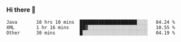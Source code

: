 ### Hi there 👋

<!--
**urzz/urzz** is a ✨ _special_ ✨ repository because its `README.md` (this file) appears on your GitHub profile.

Here are some ideas to get you started:

- 🔭 I’m currently working on ...
- 🌱 I’m currently learning ...
- 👯 I’m looking to collaborate on ...
- 🤔 I’m looking for help with ...
- 💬 Ask me about ...
- 📫 How to reach me: ...
- 😄 Pronouns: ...
- ⚡ Fun fact: ...
-->

<!--START_SECTION:waka-->

```text
Java       10 hrs 10 mins  █████████████████████░░░░   84.24 %
XML        1 hr 16 mins    ██▓░░░░░░░░░░░░░░░░░░░░░░   10.55 %
Other      30 mins         █░░░░░░░░░░░░░░░░░░░░░░░░   04.19 %
```

<!--END_SECTION:waka-->
